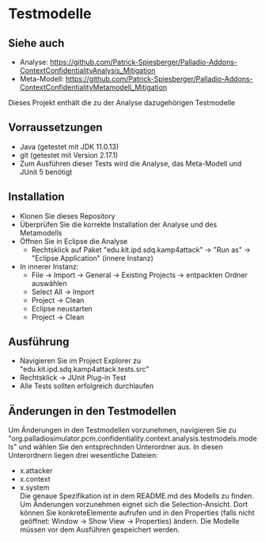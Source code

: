 # Testmodelle

## Siehe auch
* Analyse: https://github.com/Patrick-Spiesberger/Palladio-Addons-ContextConfidentialityAnalysis_Mitigation
* Meta-Modell: https://github.com/Patrick-Spiesberger/Palladio-Addons-ContextConfidentialityMetamodell_Mitigation

Dieses Projekt enthält die zu der Analyse dazugehörigen Testmodelle

## Vorraussetzungen

* Java (getestet mit JDK 11.0.13)
* git (getestet mit Version 2.17.1)
* Zum Ausführen dieser Tests wird die Analyse, das Meta-Modell und JUnit 5 benötigt

## Installation
* Klonen Sie dieses Repository
* Überprüfen Sie die korrekte Installation der Analyse und des Metamodells
* Öffnen Sie in Eclipse die Analyse
  * Rechtsklick auf Paket "edu.kit.ipd.sdq.kamp4attack" -> "Run as" -> "Eclipse Application" (innere Instanz)
* In innerer Instanz:
	* File -> Import -> General -> Existing Projects -> entpackten Ordner auswählen
	* Select All -> Import
	* Project -> Clean
	* Eclipse neustarten
	* Project -> Clean
  
 
## Ausführung
* Navigieren Sie im Project Explorer zu "edu.kit.ipd.sdq.kamp4attack.tests.src"
* Rechtsklick -> JUnit Plug-in Test
* Alle Tests sollten erfolgreich durchlaufen

## Änderungen in den Testmodellen
Um Änderungen in den Testmodellen vorzunehmen, navigieren Sie zu "org.palladiosimulator.pcm.confidentiality.context.analysis.testmodels.models"
und wählen Sie den entsprechnden Unterordner aus. In diesen Unterordnern liegen drei wesentliche Dateien:
* x.attacker
* x.context
* x.system <br>
Die genaue Spezifikation ist in dem README.md des Modells zu finden.
Um Änderungen vorzunehmen eignet sich die Selection-Ansicht. Dort können Sie konkreteElemente aufrufen und in den Properties (falls nicht geöffnet: Window -> Show View -> Properties) ändern. Die Modelle müssen vor dem Ausführen gespeichert werden. 
